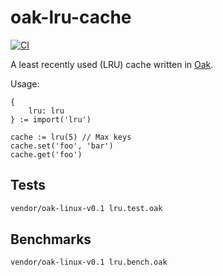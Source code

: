 # oak-lru-cache

[![CI](https://github.com/healeycodes/oak-lru-cache/actions/workflows/test.yml/badge.svg)](https://github.com/healeycodes/oak-lru-cache/actions/workflows/test.yml)

A least recently used (LRU) cache written in [Oak](https://oaklang.org/).

Usage:

```
{
	lru: lru
} := import('lru')

cache := lru(5) // Max keys
cache.set('foo', 'bar')
cache.get('foo')
```

## Tests

```bash
vendor/oak-linux-v0.1 lru.test.oak
```

## Benchmarks

```bash
vendor/oak-linux-v0.1 lru.bench.oak
```
